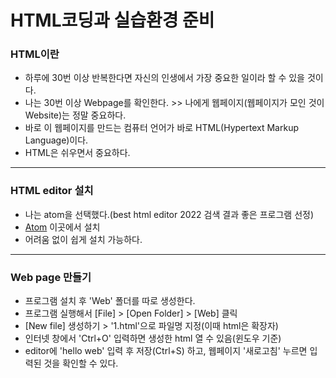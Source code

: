 # HTML코딩과 실습환경 준비



### HTML이란

- 하루에 30번 이상 반복한다면 자신의 인생에서 가장 중요한 일이라 할 수 있을 것이다.
- 나는 30번 이상 Webpage를 확인한다. >> 나에게 웹페이지(웹페이지가 모인 것이 Website)는 정말 중요하다.
- 바로 이 웹페이지를 만드는 컴퓨터 언어가 바로 HTML(Hypertext Markup Language)이다.
- HTML은 쉬우면서 중요하다.



---



### HTML editor 설치

- 나는 atom을 선택했다.(best html editor 2022 검색 결과 좋은 프로그램 선정)
- [Atom](https://atom.io/) 이곳에서 설치
- 어려움 없이 쉽게 설치 가능하다.



---



### Web page 만들기

- 프로그램 설치 후 'Web' 폴더를 따로 생성한다.
- 프로그램 실행해서 [File] > [Open Folder] > [Web] 클릭
- [New file] 생성하기 > '1.html'으로 파일명 지정(이때 html은 확장자)
- 인터넷 창에서 'Ctrl+O' 입력하면 생성한 html 열 수 있음(윈도우 기준)
- editor에 'hello web' 입력 후 저장(Ctrl+S) 하고, 웹페이지 '새로고침' 누르면 입력된 것을 확인할 수 있다.